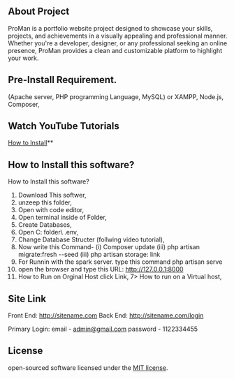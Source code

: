 ## About Project

ProMan is a portfolio website project designed to showcase your skills, projects, and achievements in a visually appealing and professional manner. Whether you're a developer, designer, or any professional seeking an online presence, ProMan provides a clean and customizable platform to highlight your work.

## Pre-Install Requirement.

(Apache server,  PHP programming Language, MySQL) or XAMPP, Node.js, Composer,

## Watch YouTube Tutorials
[How to Install](https://youtu.be/srql2k8Flb0)**

## How to Install this software?

How to Install this software?

1. Download This softwer,
2. unzeep this folder,
3. Open with code editor,
4. Open terminal inside of Folder,
4. Create Databases,
4. Open C: folder\ .env,
4. Change Database Structer (follwing video tutorial),
5. Now write this Command-
  (i)    Composer update
  (iii)  php artisan migrate:fresh --seed
  (iii)  php artisan storage: link
6. For Runnin with the spark server. type this command
  php artisan serve 
6. open the browser and type this URL:
  http://127.0.0.1:8000
7. How to Run on Orginal Host click Link,
7> How to run on a Virtual host,

## Site Link
Front End: http://sitename.com
Back End: http://sitename.com/login

Primary Login:
email - admin@gmail.com
password - 1122334455


## License

open-sourced software licensed under the [MIT license](https://opensource.org/licenses/MIT).
